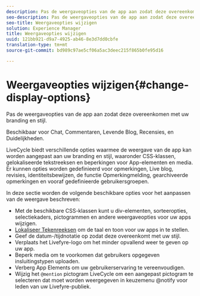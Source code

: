 ```yaml
---
description: Pas de weergaveopties van de app aan zodat deze overeenkomen met uw branding en stijl.
seo-description: Pas de weergaveopties van de app aan zodat deze overeenkomen met uw branding en stijl.
seo-title: Weergaveopties wijzigen
solution: Experience Manager
title: Weergaveopties wijzigen
uuid: 121bb921-d9a7-4925-ab46-8e3d7dd0cbfe
translation-type: tm+mt
source-git-commit: bd989c97ae5cf06a5ac3deec215f865b0fe95d16

---
```



# Weergaveopties wijzigen{#change-display-options}

Pas de weergaveopties van de app aan zodat deze overeenkomen met uw branding en stijl.

Beschikbaar voor Chat, Commentaren, Levende Blog, Recensies, en Duidelijkheden.

LiveCycle biedt verschillende opties waarmee de weergave van de app kan worden aangepast aan uw branding en stijl, waaronder CSS-klassen, gelokaliseerde tekstreeksen en beperkingen voor App-elementen en media. Er kunnen opties worden gedefinieerd voor opmerkingen, Live blog, revisies, identiteitsbewijzen, de functie Opmerkingmelding, gearchiveerde opmerkingen en vooraf gedefinieerde gebruikersgroepen.

In deze sectie worden de volgende beschikbare opties voor het aanpassen van de weergave beschreven:

* Met de beschikbare CSS-klassen kunt u div-elementen, sorteeropties, selectiekaders, pictogrammen en andere weergaveopties voor uw apps wijzigen.
* [Lokaliseer Tekenreeksen](/help/using/c-settings-other/c-translation-sets/c-localize-strings.md) om de taal en toon voor uw apps in te stellen.
* Geef de datum-/tijdnotatie op zodat deze overeenkomt met uw stijl.
* Verplaats het Livefyre-logo om het minder opvallend weer te geven op uw app.
* Beperk media om te voorkomen dat gebruikers opgegeven insluitingstypen uploaden.
* Verberg App Elements om uw gebruikerservaring te vereenvoudigen.
* Wijzig het `@mention` pictogram LiveCycle om een aangepast pictogram te selecteren dat moet worden weergegeven in keuzemenu @notify voor leden van uw Livefyre-publiek.

